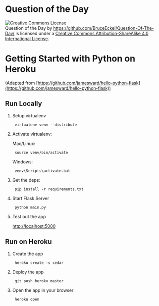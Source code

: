 # Question of the Day #

<a rel="license" href="http://creativecommons.org/licenses/by-sa/4.0/"><img alt="Creative Commons License" style="border-width:0" src="https://i.creativecommons.org/l/by-sa/4.0/88x31.png" /></a><br /><span xmlns:dct="http://purl.org/dc/terms/" property="dct:title">Question of the Day</span> by <a xmlns:cc="http://creativecommons.org/ns#" href="https://github.com/BruceEckel/Question-Of-The-Day/" property="cc:attributionName" rel="cc:attributionURL">https://github.com/BruceEckel/Question-Of-The-Day/</a> is licensed under a <a rel="license" href="http://creativecommons.org/licenses/by-sa/4.0/">Creative Commons Attribution-ShareAlike 4.0 International License</a>.



Getting Started with Python on Heroku
=====================================
(Adapted from [https://github.com/jamesward/hello-python-flask](https://github.com/jamesward/hello-python-flask))

Run Locally
-----------

1. Setup virtualenv

        virtualenv venv --distribute

2. Activate virtualenv:

    Mac/Linux:

		source venv/bin/activate

	Windows:

        venv\Scripts\activate.bat

3. Get the deps:

        pip install -r requirements.txt

4. Start Flask Server

        python main.py

5. Test out the app

    [http://localhost:5000](http://localhost:5000)


Run on Heroku
-------------

1. Create the app

        heroku create -s cedar

2. Deploy the app

        git push heroku master

3. Open the app in your browser

        heroku open

